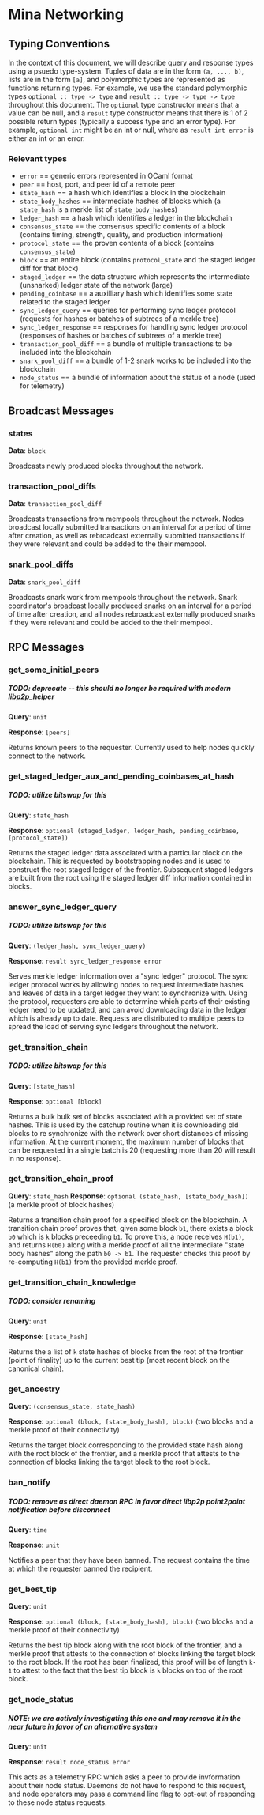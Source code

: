 # Mina Networking

## Typing Conventions

In the context of this document, we will describe query and response types using a psuedo type-system. Tuples of data are in the form `(a, ..., b)`, lists are in the form `[a]`, and polymorphic types are represented as functions returning types. For example, we use the standard polymorphic types `optional :: type -> type` and `result :: type -> type -> type` throughout this document. The `optional` type constructor means that a value can be null, and a `result` type constructor means that there is 1 of 2 possible return types (typically a success type and an error type). For example, `optional int` might be an int or null, where as `result int error` is either an int or an error.

### Relevant types

- `error` == generic errors represented in OCaml format
- `peer` == host, port, and peer id of a remote peer
- `state_hash` == a hash which identifies a block in the blockchain
- `state_body_hashes` == intermediate hashes of blocks which (a `state_hash` is a merkle list of `state_body_hash`es)
- `ledger_hash` == a hash which identifies a ledger in the blockchain
- `consensus_state` == the consensus specific contents of a block (contains timing, strength, quality, and production information)
- `protocol_state` == the proven contents of a block (contains `consensus_state`)
- `block` == an entire block (contains `protocol_state` and the staged ledger diff for that block)
- `staged_ledger` == the data structure which represents the intermediate (unsnarked) ledger state of the network (large)
- `pending_coinbase` == a auxilliary hash which identifies some state related to the staged ledger
- `sync_ledger_query` == queries for performing sync ledger protocol (requests for hashes or batches of subtrees of a merkle tree)
- `sync_ledger_response` == responses for handling sync ledger protocol (responses of hashes or batches of subtrees of a merkle tree)
- `transaction_pool_diff` == a bundle of multiple transactions to be included into the blockchain
- `snark_pool_diff` == a bundle of 1-2 snark works to be included into the blockchain
- `node_status` == a bundle of information about the status of a node (used for telemetry)

## Broadcast Messages

### states

**Data**: `block`

Broadcasts newly produced blocks throughout the network.

### transaction\_pool\_diffs

**Data**: `transaction_pool_diff`

Broadcasts transactions from mempools throughout the network. Nodes broadcast locally submitted transactions on an interval for a period of time after creation, as well as rebroadcast externally submitted transactions if they were relevant and could be added to the their mempool.

### snark\_pool\_diffs

**Data**: `snark_pool_diff`

Broadcasts snark work from mempools throughout the network. Snark coordinator's broadcast locally produced snarks on an interval for a period of time after creation, and all nodes rebroadcast externally produced snarks if they were relevant and could be added to the their mempool.

## RPC Messages

### get\_some\_initial\_peers

##### TODO: deprecate -- this should no longer be required with modern libp2p\_helper

**Query**: `unit`

**Response**: `[peers]`

Returns known peers to the requester. Currently used to help nodes quickly connect to the network.

### get\_staged\_ledger\_aux\_and\_pending\_coinbases\_at\_hash

##### TODO: utilize bitswap for this

**Query**: `state_hash`

**Response**: `optional (staged_ledger, ledger_hash, pending_coinbase, [protocol_state])`

Returns the staged ledger data associated with a particular block on the blockchain. This is requested by bootstrapping nodes and is used to construct the root staged ledger of the frontier. Subsequent staged ledgers are built from the root using the staged ledger diff information contained in blocks.

### answer\_sync\_ledger\_query

##### TODO: utilize bitswap for this

**Query**: `(ledger_hash, sync_ledger_query)`

**Response**: `result sync_ledger_response error`

Serves merkle ledger information over a "sync ledger" protocol. The sync ledger protocol works by allowing nodes to request intermediate hashes and leaves of data in a target ledger they want to synchronize with. Using the protocol, requesters are able to determine which parts of their existing ledger need to be updated, and can avoid downloading data in the ledger which is already up to date. Requests are distributed to multiple peers to spread the load of serving sync ledgers throughout the network.

### get\_transition\_chain

##### TODO: utilize bitswap for this

**Query**: `[state_hash]`

**Response**: `optional [block]`

Returns a bulk bulk set of blocks associated with a provided set of state hashes. This is used by the catchup routine when it is downloading old blocks to re synchronize with the network over short distances of missing information. At the current moment, the maximum number of blocks that can be requested in a single batch is 20 (requesting more than 20 will result in no response).

### get\_transition\_chain\_proof

**Query**: `state_hash`
**Response**: `optional (state_hash, [state_body_hash])` (a merkle proof of block hashes)

Returns a transition chain proof for a specified block on the blockchain. A transition chain proof proves that, given some block `b1`, there exists a block `b0` which is `k` blocks preceeding `b1`. To prove this, a node receives `H(b1)`, and returns `H(b0)` along with a merkle proof of all the intermediate "state body hashes" along the path `b0 -> b1`. The requester checks this proof by re-computing `H(b1)` from the provided merkle proof.

### get\_transition\_chain\_knowledge

##### TODO: consider renaming

**Query**: `unit`

**Response**: `[state_hash]`

Returns the a list of `k` state hashes of blocks from the root of the frontier (point of finality) up to the current best tip (most recent block on the canonical chain).

### get\_ancestry

**Query**: `(consensus_state, state_hash)`

**Response**: `optional (block, [state_body_hash], block)` (two blocks and a merkle proof of their connectivity)

Returns the target block corresponding to the provided state hash along with the root block of the frontier, and a merkle proof that attests to the connection of blocks linking the target block to the root block.

### ban\_notify

##### TODO: remove as direct daemon RPC in favor direct libp2p point2point notification before disconnect

**Query**: `time`

**Response**: `unit`

Notifies a peer that they have been banned. The request contains the time at which the requester banned the recipient.

### get\_best\_tip

**Query**: `unit`

**Response**: `optional (block, [state_body_hash], block)` (two blocks and a merkle proof of their connectivity)

Returns the best tip block along with the root block of the frontier, and a merkle proof that attests to the connection of blocks linking the target block to the root block. If the root has been finalized, this proof will be of length `k-1` to attest to the fact that the best tip block is `k` blocks on top of the root block.

### get\_node\_status

##### NOTE: we are actively investigating this one and may remove it in the near future in favor of an alternative system

**Query**: `unit`

**Response**: `result node_status error`

This acts as a telemetry RPC which asks a peer to provide invformation about their node status. Daemons do not have to respond to this request, and node operators may pass a command line flag to opt-out of responding to these node status requests.
